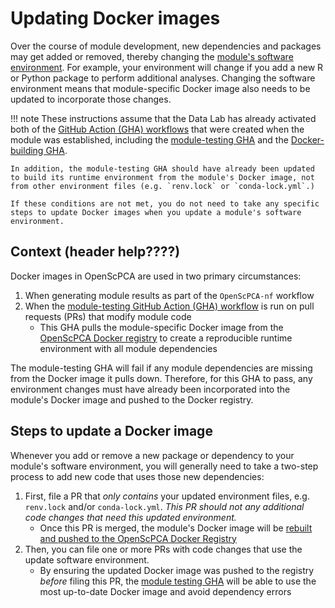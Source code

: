 # Updating Docker images

Over the course of module development, new dependencies and packages may get added or removed, thereby changing the [module's software environment](../managing-software/index.md).
For example, your environment will change if you add a new R or Python package to perform additional analyses.
Changing the software environment means that module-specific Docker image also needs to be updated to incorporate those changes.

!!! note
    These instructions assume that the Data Lab has already activated both of the [GitHub Action (GHA) workflows](../../contributing-to-analyses/analysis-modules/creating-a-module.md#module-workflows) that were created when the module was established, including the [module-testing GHA](../workflows/run-module-gha.md) and the [Docker-building GHA](#STUB_LINK../workflows/docker-build-gha.md).

    In addition, the module-testing GHA should have already been updated to build its runtime environment from the module's Docker image, not from other environment files (e.g. `renv.lock` or `conda-lock.yml`.)

    If these conditions are not met, you do not need to take any specific steps to update Docker images when you update a module's software environment.


## Context (header help????)

Docker images in OpenScPCA are used in two primary circumstances:

1. When generating module results as part of the `OpenScPCA-nf` workflow <!-- STUB_LINK -->
2. When the [module-testing GitHub Action (GHA) workflow](../workflows/run-module-gha.md) is run on pull requests (PRs) that modify module code
    - This GHA pulls the module-specific Docker image from the [OpenScPCA Docker registry](https://gallery.ecr.aws/openscpca/) to create a reproducible runtime environment with all module dependencies

The module-testing GHA will fail if any module dependencies are missing from the Docker image it pulls down.
Therefore, for this GHA to pass, any environment changes must have already been incorporated into the module's Docker image and pushed to the Docker registry.

## Steps to update a Docker image

Whenever you add or remove a new package or dependency to your module's software environment, you will generally need to take a two-step process to add new code that uses those new dependencies:

1. First, file a PR that _only contains_ your updated environment files, e.g. `renv.lock` and/or `conda-lock.yml`.
_This PR should not any additional code changes that need this updated environment._
    - Once this PR is merged, the module's Docker image will be [rebuilt and pushed to the OpenScPCA Docker Registry](#STUB_LINK../workflows/docker-build-gha.md)
1. Then, you can file one or more PRs with code changes that use the update software environment.
    - By ensuring the updated Docker image was pushed to the registry _before_ filing this PR, the [module testing GHA](../workflows/run-module-gha.md) will be able to use the most up-to-date Docker image and avoid dependency errors
